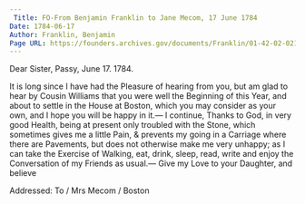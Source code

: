 ```yaml
---
 Title: FO-From Benjamin Franklin to Jane Mecom, 17 June 1784
Date: 1784-06-17
Author: Franklin, Benjamin
Page URL: https://founders.archives.gov/documents/Franklin/01-42-02-0215
---
```



Dear Sister,
Passy, June 17. 1784.

It is long since I have had the Pleasure of hearing from you, but am glad to hear by Cousin Williams that you were well the Beginning of this Year, and about to settle in the House at Boston, which you may consider as your own, and I hope you will be happy in it.—
I continue, Thanks to God, in very good Health, being at present only troubled with the Stone, which sometimes gives me a little Pain, & prevents my going in a Carriage where there are Pavements, but does not otherwise make me very unhappy; as I can take the Exercise of Walking, eat, drink, sleep, read, write and enjoy the Conversation of my Friends as usual.— Give my Love to your Daughter, and believe
 
Addressed: To / Mrs Mecom / Boston

